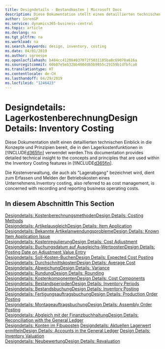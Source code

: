 ```yaml
---
title: Designdetails - Bestandkosten | Microsoft Docs
description: Diese Dokumentation stellt einen detaillierten technischen Einblick in die Konzepte und Prinzipien bereit, die in den Lagerkostenfunktionen in Business Central verwendet werden.
author: SorenGP
ms.service: dynamics365-business-central
ms.topic: article
ms.devlang: na
ms.tgt_pltfrm: na
ms.workload: na
ms.search.keywords: design, inventory, costing
ms.date: 04/01/2019
ms.author: sgroespe
ms.openlocfilehash: b484cc412084937072f5031185ba8c69078a616a
ms.sourcegitcommit: 60b87e5eb32bb408dd65b9855c29159b1dfbfca8
ms.translationtype: HT
ms.contentlocale: de-CH
ms.lasthandoff: 04/29/2019
ms.locfileid: "1246423"
---
```

# <a name="design-details-inventory-costing"></a><span data-ttu-id="56a31-103">Designdetails: Lagerkostenberechnung</span><span class="sxs-lookup"><span data-stu-id="56a31-103">Design Details: Inventory Costing</span></span>
<span data-ttu-id="56a31-104">Diese Dokumentation stellt einen detaillierten technischen Einblick in die Konzepte und Prinzipien bereit, die in den Lagerkostenfunktionen in [!INCLUDE[d365fin](includes/d365fin_md.md)] verwendet werden.</span><span class="sxs-lookup"><span data-stu-id="56a31-104">This documentation provides detailed technical insight to the concepts and principles that are used within the Inventory Costing features in [!INCLUDE[d365fin](includes/d365fin_md.md)].</span></span>  

<span data-ttu-id="56a31-105">Die Kostenverwaltung, die auch als "Lagerabgang" bezeichnet wird, dient zum Erfassen und Melden der Betriebskosten eines Unternehmens.</span><span class="sxs-lookup"><span data-stu-id="56a31-105">Inventory costing, also referred to as cost management, is concerned with recording and reporting business operating costs.</span></span>  

## <a name="in-this-section"></a><span data-ttu-id="56a31-106">In diesem Abschnitt</span><span class="sxs-lookup"><span data-stu-id="56a31-106">In This Section</span></span>  
[<span data-ttu-id="56a31-107">Designdetails: Kostenberechnungsmethoden</span><span class="sxs-lookup"><span data-stu-id="56a31-107">Design Details: Costing Methods</span></span>](design-details-costing-methods.md)  
[<span data-ttu-id="56a31-108">Designdetails: Artikelausgleich</span><span class="sxs-lookup"><span data-stu-id="56a31-108">Design Details: Item Application</span></span>](design-details-item-application.md)  
[<span data-ttu-id="56a31-109">Designdetails: Bekannte Artikelanwendungsprobleme</span><span class="sxs-lookup"><span data-stu-id="56a31-109">Design Details: Known Item Application Issue</span></span>](design-details-inventory-zero-level-open-item-ledger-entries.md)  
[<span data-ttu-id="56a31-110">Designdetails: Kostenregulierung</span><span class="sxs-lookup"><span data-stu-id="56a31-110">Design Details: Cost Adjustment</span></span>](design-details-cost-adjustment.md)  
[<span data-ttu-id="56a31-111">Designdetails: Buchungsdatum auf Ausgleichs-Wertposten</span><span class="sxs-lookup"><span data-stu-id="56a31-111">Design Details: Posting Date on Adjustment Value Entry</span></span>](design-details-inventory-adjustment-value-entry-posting-date.md)  
[<span data-ttu-id="56a31-112">Designdetails: Soll-Kosten-Buchen</span><span class="sxs-lookup"><span data-stu-id="56a31-112">Design Details: Expected Cost Posting</span></span>](design-details-expected-cost-posting.md)  
[<span data-ttu-id="56a31-113">Designdetails: Durchschnittskosten</span><span class="sxs-lookup"><span data-stu-id="56a31-113">Design Details: Average Cost</span></span>](design-details-average-cost.md)  
[<span data-ttu-id="56a31-114">Designdetails: Abweichung</span><span class="sxs-lookup"><span data-stu-id="56a31-114">Design Details: Variance</span></span>](design-details-variance.md)  
[<span data-ttu-id="56a31-115">Designdetails: Rundung</span><span class="sxs-lookup"><span data-stu-id="56a31-115">Design Details: Rounding</span></span>](design-details-rounding.md)  
[<span data-ttu-id="56a31-116">Designdetails: Kostenkomponenten</span><span class="sxs-lookup"><span data-stu-id="56a31-116">Design Details: Cost Components</span></span>](design-details-cost-components.md)  
[<span data-ttu-id="56a31-117">Designdetails: Bestandsperioden</span><span class="sxs-lookup"><span data-stu-id="56a31-117">Design Details: Inventory Periods</span></span>](design-details-inventory-periods.md)  
[<span data-ttu-id="56a31-118">Designdetails: Bestandsbuchung</span><span class="sxs-lookup"><span data-stu-id="56a31-118">Design Details: Inventory Posting</span></span>](design-details-inventory-posting.md)  
[<span data-ttu-id="56a31-119">Designdetails: Fertigungsauftragsbuchung</span><span class="sxs-lookup"><span data-stu-id="56a31-119">Design Details: Production Order Posting</span></span>](design-details-production-order-posting.md)  
[<span data-ttu-id="56a31-120">Designdetails: Montageauftragsbuchung</span><span class="sxs-lookup"><span data-stu-id="56a31-120">Design Details: Assembly Order Posting</span></span>](design-details-assembly-order-posting.md)  
[<span data-ttu-id="56a31-121">Designdetails: Abgleich mit der Finanzbuchhaltung</span><span class="sxs-lookup"><span data-stu-id="56a31-121">Design Details: Reconciliation with the General Ledger</span></span>](design-details-reconciliation-with-the-general-ledger.md)  
<span data-ttu-id="56a31-122">[Designdetails: Konten im Fibuposten](design-details-accounts-in-the-general-ledger.md)
[Designdetails: Aktuellen Lagerwert ermitteln](design-details-inventory-valuation.md)</span><span class="sxs-lookup"><span data-stu-id="56a31-122">[Design Details: Accounts in the General Ledger](design-details-accounts-in-the-general-ledger.md)
[Design Details: Inventory Valuation](design-details-inventory-valuation.md)</span></span>  
[<span data-ttu-id="56a31-123">Designdetails: Neubewertung</span><span class="sxs-lookup"><span data-stu-id="56a31-123">Design Details: Revaluation</span></span>](design-details-revaluation.md)

